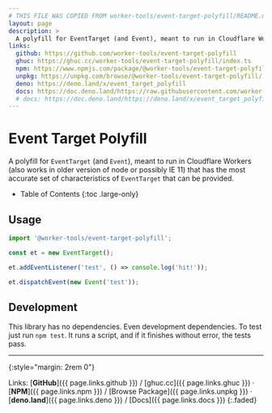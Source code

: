 ```yaml
---
# THIS FILE WAS COPIED FROM worker-tools/event-target-polyfill/README.md! DO NOT MODIFY DIRECTLY!
layout: page
description: >
  A polyfill for EventTarget (and Event), meant to run in Cloudflare Workers (also works in older version of node or possibly IE 11) that has the most accurate set of characteristics of EventTarget that can be provided.
links:
  github: https://github.com/worker-tools/event-target-polyfill
  ghuc: https://ghuc.cc/worker-tools/event-target-polyfill/index.ts
  npm: https://www.npmjs.com/package/@worker-tools/event-target-polyfill
  unpkg: https://unpkg.com/browse/@worker-tools/event-target-polyfill/
  deno: https://deno.land/x/event_target_polyfill
  docs: https://doc.deno.land/https://raw.githubusercontent.com/worker-tools/event-target-polyfill/master/index.ts
  # docs: https://doc.deno.land/https://deno.land/x/event_target_polyfill/index.ts
---
```


# Event Target Polyfill

A polyfill for `EventTarget` (and `Event`), meant to run in Cloudflare Workers (also works in older version of node or possibly IE 11) that has the most accurate set of characteristics of `EventTarget` that can be provided.

<noscript></noscript>
* Table of Contents
{:toc .large-only}


## Usage

```js
import '@worker-tools/event-target-polyfill';

const et = new EventTarget();

et.addEventListener('test', () => console.log('hit!'));

et.dispatchEvent(new Event('test'));
```

## Development

This library has no dependencies. Even development dependencies. To test just run `npm test`. It runs a script, and if it finishes without error, the tests pass.

***
{:style="margin: 2rem 0"}

Links:
[__GitHub__]({{ page.links.github }})
/ [ghuc.cc]({{ page.links.ghuc }})
· [__NPM__]({{ page.links.npm }}) 
/ [Browse Package]({{ page.links.unpkg }})
· [__deno.land__]({{ page.links.deno }})
/ [Docs]({{ page.links.docs }})
{:.faded}
<br/>
